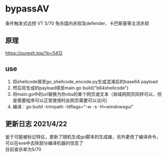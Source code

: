 # bypassAV
条件触发式远控 VT 5/70 免杀国内杀软及defender、卡巴斯基等主流杀软
## 原理
https://pureqh.top/?p=5412
## use
1. 将shellcode填至go_shellcode_encode.py生成混淆后的base64 payload<br>
2. 然后将生成的payload填至main.go build("b64shellcode")<br>
3. 将main.go中的url替换为你vbs的某个网页或文本（局域网网页同样可以，但是需要程序可以正常使用时此网页需要可以访问）<br>
4. 编译：go build -trimpath -ldflags="-w -s -H=windowsgui"<br>

## 更新日志 2021/4/22

鉴于可能被标记特征，更新了随机生成go脚本的生成器，另外更改了编译命令，可以在exe中去除部分编译机器的信息了<br>
目前查杀率为5/70<br>
